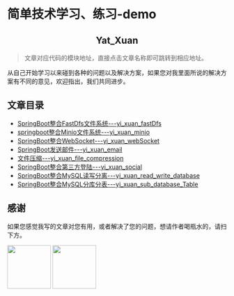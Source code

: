 # 简单技术学习、练习-demo

<h2 align="center">Yat_Xuan</h2>

> 文章对应代码的模块地址，直接点击文章名称即可跳转到相应地址。

从自己开始学习以来碰到各种的问题以及解决方案，如果您对我里面所说的解决方案有不同的意见，欢迎指出，我们共同进步。

## 文章目录

* [SpringBoot整合FastDfs文件系统---yi_xuan_fastDfs](https://github.com/yatxuan/study/tree/master/yi_xuan_fastDfs)
* [springboot整合Minio文件系统---yi_xuan_minio](https://github.com/yatxuan/study/tree/master/yi_xuan_minio)
* [SpringBoot整合WebSocket---yi_xuan_webSocket](https://github.com/yatxuan/study/tree/master/yi_xuan_webSocket)
* [SpringBoot发送邮件---yi_xuan_email](https://github.com/yatxuan/study/tree/master/yi_xuan_email)
* [文件压缩---yi_xuan_file_compression](https://github.com/yatxuan/study/tree/master/yi_xuan_file_compression)
* [SpringBoot整合第三方登陆---yi_xuan_social](https://github.com/yatxuan/study/tree/master/yi_xuan_social)
* [SpringBoot整合MySQL读写分离---yi_xuan_read_write_database](https://github.com/yatxuan/study/tree/master/yi_xuan_read_write_database)
* [SpringBoot整合MySQL分库分表---yi_xuan_sub_database_Table](https://github.com/yatxuan/study/tree/master/yi_xuan_sub_database_Table)

## 感谢

如果您感觉我写的文章对您有用，或者解决了您的问题，想请作者喝瓶水的，请扫下方。

<p>
    <img width="100" src="http://minio.yatxuan.cn/pic/1514546b772b4d03bd5719bdd91393e4.png?X-Amz-Algorithm=AWS4-HMAC-SHA256&X-Amz-Credential=AKIAIOSFODNN7EXAMPLE%2F20200427%2Fus-east-1%2Fs3%2Faws4_request&X-Amz-Date=20200427T071336Z&X-Amz-Expires=86400&X-Amz-SignedHeaders=host&X-Amz-Signature=bcfcbb5e28dd53cddbd6dc12158b4d133b967936f386fd94b3c0fc774d685ce4" >
    <img width="100" src="http://minio.yatxuan.cn/pic/19f370c443884cb28391909a1416f35d.jpg?X-Amz-Algorithm=AWS4-HMAC-SHA256&X-Amz-Credential=AKIAIOSFODNN7EXAMPLE%2F20200427%2Fus-east-1%2Fs3%2Faws4_request&X-Amz-Date=20200427T071302Z&X-Amz-Expires=86400&X-Amz-SignedHeaders=host&X-Amz-Signature=52af8e6a575a1e60dbb6a2049afa7b8ecc8a1f5549bf433381b7f51c8f090c64" >
</p>
   

